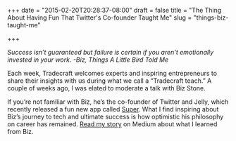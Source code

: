 +++
date = "2015-02-20T20:28:37-08:00"
draft = false
title = "The Thing About Having Fun That Twitter's Co-founder Taught Me"
slug = "things-biz-taught-me"

+++

*Success isn’t guaranteed but failure is certain if you aren’t emotionally invested in your work. -Biz, Things A Little Bird Told Me*

Each week, Tradecraft welcomes experts and inspiring entrepreneurs to share their insights with us during what we call a “Tradecraft teach.” A couple of weeks ago, I was elated to moderate a talk with Biz Stone.

If you’re not familiar with Biz, he’s the co-founder of Twitter and Jelly, which recently released a fun new app called <a href="http://techcrunch.com/2014/11/17/biz-stone-super/" target="_blank">Super</a>. What I find inspiring about Biz’s journey to tech and ultimate success is how optimistic his philosophy on career has remained.
<a href="https://medium.com/@paigenomadgirl/the-thing-about-having-fun-that-twitters-co-founder-taught-me-557ea7eaa479" target="_blank">Read my story</a> on Medium about what I learned from Biz.

